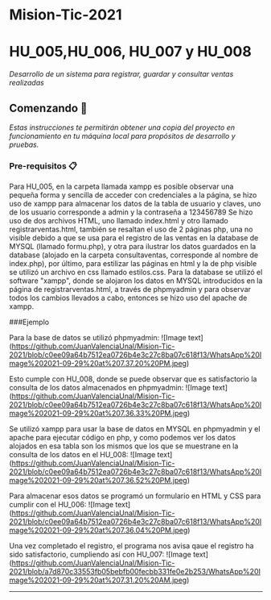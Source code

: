 # Mision-Tic-2021
# HU_005,HU_006, HU_007 y HU_008

_Desarrollo  de un sistema para registrar, guardar y consultar ventas realizadas_

## Comenzando 🚀

_Estas instrucciones te permitirán obtener una copia del proyecto en funcionamiento en tu máquina local para propósitos de desarrollo y pruebas._

### Pre-requisitos 📋
Para HU_005, en la carpeta llamada xampp es posible observar una pequeña forma y sencilla de acceder con credenciales a la página, se hizo uso de xampp para almacenar los datos de la tabla de usuario y claves, uno de los usuario corresponde a admin y la contraseña a 123456789
Se hizo uso de dos archivos HTML, uno llamado index.html y otro llamado registrarventas.html, también se resaltan el uso de 2 páginas php, una no visible debido a que se usa para el registro de las ventas en la database de MYSQL (llamado formu.php), y otra para ilustrar los datos guardados en la database (alojado en la carpeta consultaventas, corresponde al nombre de index.php), por último, para estilizar las páginas en html y la de php visible se utilizó un archivo en css llamado estilos.css. 
Para la database se utilizó el software "xampp", donde se alojaron los datos en MYSQL introducidos en la página de registrarventas.html, a través de phpmyadmin y para 
observar todos los cambios llevados a cabo, entonces se hizo uso del apache de xampp.

###Ejemplo

Para la base de datos se utilizó phpmyadmin:
![Image text] (https://github.com/JuanValenciaUnal/Mision-Tic-2021/blob/c0ee09a64b7512ea0726b4e3c27c8ba07c618f13/WhatsApp%20Image%202021-09-29%20at%207.37.20%20PM.jpeg)

Esto cumple con HU_008, donde se puede observar que es satisfactorio la consulta de los datos almacenados en phpmyadmin:
![Image text] (https://github.com/JuanValenciaUnal/Mision-Tic-2021/blob/c0ee09a64b7512ea0726b4e3c27c8ba07c618f13/WhatsApp%20Image%202021-09-29%20at%207.36.33%20PM.jpeg)

Se utilizó xampp para usar la base de datos en MYSQL en phpmyadmin y el apache para ejecutar código en php, y como podemos ver los datos alojados en esa tabla son los mismos
que los que se muestrane en la consulta de los datos en el HU_008:
![Image text] (https://github.com/JuanValenciaUnal/Mision-Tic-2021/blob/c0ee09a64b7512ea0726b4e3c27c8ba07c618f13/WhatsApp%20Image%202021-09-29%20at%207.36.52%20PM.jpeg)

Para almacenar esos datos se programó un formulario en HTML y CSS para cumplir con el HU_006:
![Image text] (https://github.com/JuanValenciaUnal/Mision-Tic-2021/blob/c0ee09a64b7512ea0726b4e3c27c8ba07c618f13/WhatsApp%20Image%202021-09-29%20at%207.36.04%20PM.jpeg)

Una vez completado el registro, el programa nos avisa qaue el registro ha sido satisfactorio, cumpliendo así con HU_007:
![Image text] (https://github.com/JuanValenciaUnal/Mision-Tic-2021/blob/a7d870c33553fb05bebfb00fecbb331fe0e2b253/WhatsApp%20Image%202021-09-29%20at%207.31.20%20AM.jpeg)





---
